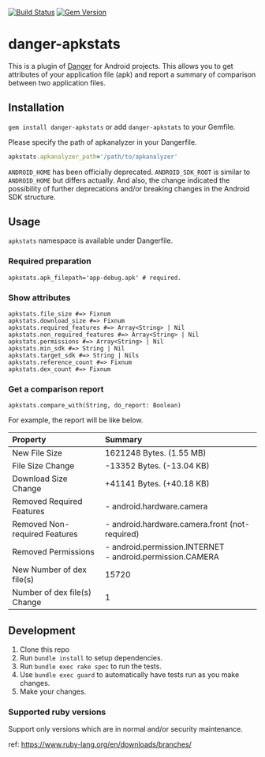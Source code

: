 [![Build Status](https://travis-ci.com/jmatsu/danger-apkstats.svg?branch=master)](https://travis-ci.com/jmatsu/danger-apkstats) [![Gem Version](https://badge.fury.io/rb/danger-apkstats.svg)](https://badge.fury.io/rb/danger-apkstats)

# danger-apkstats

This is a plugin of [Danger](https://github.com/danger/danger) for Android projects.
This allows you to get attributes of your application file (apk) and report a summary of comparison between two application files.

## Installation

`gem install danger-apkstats` or add `danger-apkstats` to your Gemfile.

Please specify the path of apkanalyzer in your Dangerfile.

```ruby
apkstats.apkanalyzer_path='/path/to/apkanalyzer'
```

`ANDROID_HOME` has been officially deprecated. `ANDROID_SDK_ROOT` is similar to `ANDROID_HOME` but differs actually. And also, the change indicated the possibility of further deprecations and/or breaking changes in the Android SDK structure.

## Usage

`apkstats` namespace is available under Dangerfile.
    
### Required preparation

```
apkstats.apk_filepath='app-debug.apk' # required.
```

### Show attributes

```
apkstats.file_size #=> Fixnum
apkstats.download_size #=> Fixnum
apkstats.required_features #=> Array<String> | Nil
apkstats.non_required_features #=> Array<String> | Nil
apkstats.permissions #=> Array<String> | Nil
apkstats.min_sdk #=> String | Nil
apkstats.target_sdk #=> String | Nils
apkstats.reference_count #=> Fixnum
apkstats.dex_count #=> Fixnum
```

### Get a comparison report

```
apkstats.compare_with(String, do_report: Boolean)
```

For example, the report will be like below.

Property | Summary  
:--- | :---
New File Size | 1621248 Bytes. (1.55 MB)
File Size Change | -13352 Bytes. (-13.04 KB)
Download Size Change | +41141 Bytes. (+40.18 KB)
Removed Required Features | - android.hardware.camera
Removed Non-required Features | - android.hardware.camera.front (not-required)
Removed Permissions | - android.permission.INTERNET<br>- android.permission.CAMERA
New Number of dex file(s) | 15720
Number of dex file(s) Change | 1

## Development

1. Clone this repo
2. Run `bundle install` to setup dependencies.
3. Run `bundle exec rake spec` to run the tests.
4. Use `bundle exec guard` to automatically have tests run as you make changes.
5. Make your changes.

### Supported ruby versions

Support only versions which are in normal and/or security maintenance.

ref: https://www.ruby-lang.org/en/downloads/branches/
